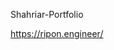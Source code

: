 Shahriar-Portfolio
<!-- https://shahriartbc.github.io/Shahriar-Portfolio -->
https://ripon.engineer/
